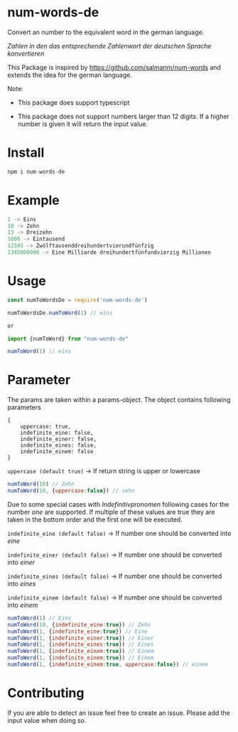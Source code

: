 <h1>num-words-de</h1>

Convert an number to the equivalent word in the german language.

_Zahlen in den das entsprechende Zahlenwort der deutschen Sprache konvertieren_

This Package is inspired by https://github.com/salmanm/num-words and extends the idea for the german language.

Note:

- This package does support typescript

- This package does not support numbers larger than 12 digits. If a higher number is given it will return the input value.


# Install

```js
npm i num-words-de
```

# Example

```js
1 -> Eins
10 -> Zehn
13 -> Dreizehn
1000 -> Eintausend
12345 -> Zwölftausenddreihundertvierundfünfzig
1345000000 -> Eine Milliarde dreihundertfünfundvierzig Millionen
```

# Usage

```js
const numToWordsDe = require('num-words-de')

numToWordsDe.numToWord(1) // eins

or

import {numToWord} from "num-words-de"

numToWord(1) // eins
```

# Parameter

The params are taken within a params-object. The object contains following parameters

```
{
    uppercase: true,
    indefinite_eine: false,
    indefinite_einer: false,
    indefinite_eines: false,
    indefinite_einem: false
}
```

`uppercase (default true)` -> If return string is upper or lowercase

```js
numToWord(10) // Zehn
numToWord(10, {uppercase:false}) // zehn
```

Due to some special cases with _Indefinitivpronomen_ following cases for the number _one_ are supported. If multiple of these values are true they are taken in the bottom order and the first one will be executed.

`indefinite_eine (default false)` -> If number one should be converted into _eine_

`indefinite_einer (default false)` -> If number one should be converted into _einer_

`indefinite_eines (default false)` -> If number one should be converted into _eines_

`indefinite_einem (default false)` -> If number one should be converted into _einem_

```js
numToWord(1) // Eins
numToWord(10, {indefinite_eine:true}) // Zehn
numToWord(1, {indefinite_eine:true}) // Eine
numToWord(1, {indefinite_einer:true}) // Einer
numToWord(1, {indefinite_eines:true}) // Eines
numToWord(1, {indefinite_einem:true}) // Einem
numToWord(1, {indefinite_einem:true}) // Einem
numToWord(1, {indefinite_einem:true, uppercase:false}) // einem
```



# Contributing

If you are able to detect an issue feel free to create an issue. Please add the input value when doing so.
